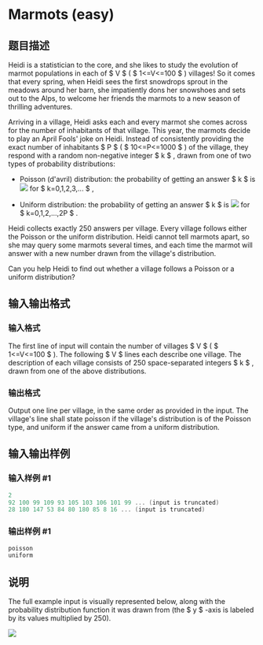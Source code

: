 # Marmots (easy)

## 题目描述

Heidi is a statistician to the core, and she likes to study the evolution of marmot populations in each of $ V $ ( $ 1<=V<=100 $ ) villages! So it comes that every spring, when Heidi sees the first snowdrops sprout in the meadows around her barn, she impatiently dons her snowshoes and sets out to the Alps, to welcome her friends the marmots to a new season of thrilling adventures.

Arriving in a village, Heidi asks each and every marmot she comes across for the number of inhabitants of that village. This year, the marmots decide to play an April Fools' joke on Heidi. Instead of consistently providing the exact number of inhabitants $ P $ ( $ 10<=P<=1000 $ ) of the village, they respond with a random non-negative integer $ k $ , drawn from one of two types of probability distributions:

- Poisson (d'avril) distribution: the probability of getting an answer $ k $ is ![](https://cdn.luogu.com.cn/upload/vjudge_pic/CF802D/3800ef7834670e3e97c0f3e37b279e2c0c6dafbf.png) for $ k=0,1,2,3,... $ ,

- Uniform distribution: the probability of getting an answer $ k $ is ![](https://cdn.luogu.com.cn/upload/vjudge_pic/CF802D/b16ed5068242e81ea04aac7ee7fe27322715cce4.png) for $ k=0,1,2,...,2P $ .

Heidi collects exactly 250 answers per village. Every village follows either the Poisson or the uniform distribution. Heidi cannot tell marmots apart, so she may query some marmots several times, and each time the marmot will answer with a new number drawn from the village's distribution.

Can you help Heidi to find out whether a village follows a Poisson or a uniform distribution?

## 输入输出格式

### 输入格式

The first line of input will contain the number of villages $ V $ ( $ 1<=V<=100 $ ). The following $ V $ lines each describe one village. The description of each village consists of 250 space-separated integers $ k $ , drawn from one of the above distributions.

### 输出格式

Output one line per village, in the same order as provided in the input. The village's line shall state poisson if the village's distribution is of the Poisson type, and uniform if the answer came from a uniform distribution.

## 输入输出样例

### 输入样例 #1

```cpp
2
92 100 99 109 93 105 103 106 101 99 ... (input is truncated)
28 180 147 53 84 80 180 85 8 16 ... (input is truncated)
```


### 输出样例 #1

```cpp
poisson
uniform

```
## 说明

The full example input is visually represented below, along with the probability distribution function it was drawn from (the $ y $ -axis is labeled by its values multiplied by 250).

![](https://cdn.luogu.com.cn/upload/vjudge_pic/CF802D/c9274c7e7ba8e64005598277624514dac31cbb50.png)

